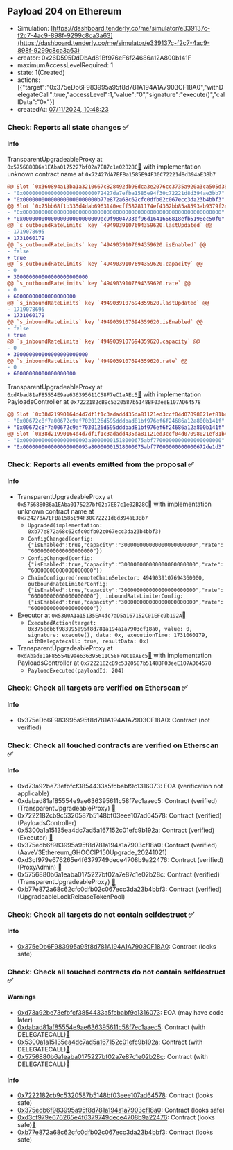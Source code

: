 ## Payload 204 on Ethereum

- Simulation: [https://dashboard.tenderly.co/me/simulator/e339137c-f2c7-4ac9-898f-9299c8ca3a63](https://dashboard.tenderly.co/me/simulator/e339137c-f2c7-4ac9-898f-9299c8ca3a63)
- creator: 0x26D595DdDbAd81Bf976eF6f24686a12A800b141F
- maximumAccessLevelRequired: 1
- state: 1(Created)
- actions: [{"target":"0x375eDb6F983995a95f8d781A194A1A7903CF18A0","withDelegateCall":true,"accessLevel":1,"value":"0","signature":"execute()","callData":"0x"}]
- createdAt: [07/11/2024, 10:48:23](https://etherscan.io/tx/0x77e4c8fc87810298e10e93fc7dca897d1c2b9143589c7d76c0158a6fa37c8dce)

### Check: Reports all state changes :white_check_mark:

#### Info


TransparentUpgradeableProxy at `0x5756880B6a1EAba0175227bf02a7E87c1e02B28C`[:ghost:](https://github.com/bgd-labs/aave-address-book "MiscEthereum.GHO_CCIP_TOKEN_POOL") with implementation unknown contract name at `0x72427dA7EFBa1585E94F30C72221d8d394aE3Bb7`
```diff
@@ Slot `0x360894a13ba1a3210667c828492db98dca3e2076cc3735a920a3ca505d382bbc` @@
- "0x00000000000000000000000072427da7efba1585e94f30c72221d8d394ae3bb7"
+ "0x000000000000000000000000b77e872a68c62cfc0dfb02c067ecc3da23b4bbf3"
@@ Slot `0x75bb68f1b335d4dab6963140ecff58281174ef4362bb85a8593ab9379f24fae2` @@
- "0x0000000000000000000000000000000000000000000000000000000000000000"
+ "0x0000000000000000000000009ec9f9804733df96d1641666818efb5198ec50f0"
@@ `s_outboundRateLimits` key `4949039107694359620.lastUpdated` @@
- 1719078695
+ 1731060179
@@ `s_outboundRateLimits` key `4949039107694359620.isEnabled` @@
- false
+ true
@@ `s_outboundRateLimits` key `4949039107694359620.capacity` @@
- 0
+ 300000000000000000000000
@@ `s_outboundRateLimits` key `4949039107694359620.rate` @@
- 0
+ 60000000000000000000
@@ `s_inboundRateLimits` key `4949039107694359620.lastUpdated` @@
- 1719078695
+ 1731060179
@@ `s_inboundRateLimits` key `4949039107694359620.isEnabled` @@
- false
+ true
@@ `s_inboundRateLimits` key `4949039107694359620.capacity` @@
- 0
+ 300000000000000000000000
@@ `s_inboundRateLimits` key `4949039107694359620.rate` @@
- 0
+ 60000000000000000000
```

TransparentUpgradeableProxy at `0xdAbad81aF85554E9ae636395611C58F7eC1aAEc5`[:ghost:](https://github.com/bgd-labs/aave-address-book "GovernanceV3Ethereum.PAYLOADS_CONTROLLER") with implementation PayloadsController at `0x7222182cB9c5320587b5148BF03eeE107AD64578`
```diff
@@ Slot `0x38d21990164d4d7df1f1c3adadd435da81121ed3ccf04d07098021ef81b46630` @@
- "0x00672c8f7a00672c9af7020126d595dddbad81bf976ef6f24686a12a800b141f"
+ "0x00672c8f7a00672c9af7030126d595dddbad81bf976ef6f24686a12a800b141f"
@@ Slot `0x38d21990164d4d7df1f1c3adadd435da81121ed3ccf04d07098021ef81b46631` @@
- "0x000000000000000000093a80000001518000675abf7700000000000000000000"
+ "0x000000000000000000093a80000001518000675abf77000000000000672de1d3"
```


### Check: Reports all events emitted from the proposal :white_check_mark:

#### Info

- TransparentUpgradeableProxy at `0x5756880B6a1EAba0175227bf02a7E87c1e02B28C`[:ghost:](https://github.com/bgd-labs/aave-address-book "MiscEthereum.GHO_CCIP_TOKEN_POOL") with implementation unknown contract name at `0x72427dA7EFBa1585E94F30C72221d8d394aE3Bb7`
  - `Upgraded(implementation: 0xb77e872a68c62cfc0dfb02c067ecc3da23b4bbf3)`
  - `ConfigChanged(config: {"isEnabled":true,"capacity":"300000000000000000000000","rate":"60000000000000000000"})`
  - `ConfigChanged(config: {"isEnabled":true,"capacity":"300000000000000000000000","rate":"60000000000000000000"})`
  - `ChainConfigured(remoteChainSelector: 4949039107694360000, outboundRateLimiterConfig: {"isEnabled":true,"capacity":"300000000000000000000000","rate":"60000000000000000000"}, inboundRateLimiterConfig: {"isEnabled":true,"capacity":"300000000000000000000000","rate":"60000000000000000000"})`
- Executor at `0x5300A1a15135EA4dc7aD5a167152C01EFc9b192A`[:ghost:](https://github.com/bgd-labs/aave-address-book "AaveV2Ethereum.POOL_ADMIN, AaveV2EthereumAMM.POOL_ADMIN, AaveV3Ethereum.ACL_ADMIN, AaveV3EthereumEtherFi.ACL_ADMIN, AaveV3EthereumLido.ACL_ADMIN, GovernanceV3Ethereum.EXECUTOR_LVL_1")
  - `ExecutedAction(target: 0x375edb6f983995a95f8d781a194a1a7903cf18a0, value: 0, signature: execute(), data: 0x, executionTime: 1731060179, withDelegatecall: true, resultData: 0x)`
- TransparentUpgradeableProxy at `0xdAbad81aF85554E9ae636395611C58F7eC1aAEc5`[:ghost:](https://github.com/bgd-labs/aave-address-book "GovernanceV3Ethereum.PAYLOADS_CONTROLLER") with implementation PayloadsController at `0x7222182cB9c5320587b5148BF03eeE107AD64578`
  - `PayloadExecuted(payloadId: 204)`

### Check: Check all targets are verified on Etherscan :white_check_mark:

#### Info

- 0x375eDb6F983995a95f8d781A194A1A7903CF18A0: Contract (not verified) 

### Check: Check all touched contracts are verified on Etherscan :white_check_mark:

#### Info

- 0xd73a92be73efbfcf3854433a5fcbabf9c1316073: EOA (verification not applicable)
- 0xdabad81af85554e9ae636395611c58f7ec1aaec5: Contract (verified) (TransparentUpgradeableProxy) [:ghost:](https://github.com/bgd-labs/aave-address-book "GovernanceV3Ethereum.PAYLOADS_CONTROLLER")
- 0x7222182cb9c5320587b5148bf03eee107ad64578: Contract (verified) (PayloadsController) 
- 0x5300a1a15135ea4dc7ad5a167152c01efc9b192a: Contract (verified) (Executor) [:ghost:](https://github.com/bgd-labs/aave-address-book "AaveV2Ethereum.POOL_ADMIN, AaveV2EthereumAMM.POOL_ADMIN, AaveV3Ethereum.ACL_ADMIN, AaveV3EthereumEtherFi.ACL_ADMIN, AaveV3EthereumLido.ACL_ADMIN, GovernanceV3Ethereum.EXECUTOR_LVL_1")
- 0x375edb6f983995a95f8d781a194a1a7903cf18a0: Contract (verified) (AaveV3Ethereum_GHOCCIP150Upgrade_20241021) 
- 0xd3cf979e676265e4f6379749dece4708b9a22476: Contract (verified) (ProxyAdmin) [:ghost:](https://github.com/bgd-labs/aave-address-book "MiscEthereum.PROXY_ADMIN")
- 0x5756880b6a1eaba0175227bf02a7e87c1e02b28c: Contract (verified) (TransparentUpgradeableProxy) [:ghost:](https://github.com/bgd-labs/aave-address-book "MiscEthereum.GHO_CCIP_TOKEN_POOL")
- 0xb77e872a68c62cfc0dfb02c067ecc3da23b4bbf3: Contract (verified) (UpgradeableLockReleaseTokenPool) 

### Check: Check all targets do not contain selfdestruct :white_check_mark:

#### Info

- [0x375eDb6F983995a95f8d781A194A1A7903CF18A0](https://etherscan.io/address/0x375eDb6F983995a95f8d781A194A1A7903CF18A0): Contract (looks safe)

### Check: Check all touched contracts do not contain selfdestruct :white_check_mark:

#### Warnings

- [0xd73a92be73efbfcf3854433a5fcbabf9c1316073](https://etherscan.io/address/0xd73a92be73efbfcf3854433a5fcbabf9c1316073): EOA (may have code later)
- [0xdabad81af85554e9ae636395611c58f7ec1aaec5](https://etherscan.io/address/0xdabad81af85554e9ae636395611c58f7ec1aaec5): Contract (with DELEGATECALL)[:ghost:](https://github.com/bgd-labs/aave-address-book "GovernanceV3Ethereum.PAYLOADS_CONTROLLER")
- [0x5300a1a15135ea4dc7ad5a167152c01efc9b192a](https://etherscan.io/address/0x5300a1a15135ea4dc7ad5a167152c01efc9b192a): Contract (with DELEGATECALL)[:ghost:](https://github.com/bgd-labs/aave-address-book "AaveV2Ethereum.POOL_ADMIN, AaveV2EthereumAMM.POOL_ADMIN, AaveV3Ethereum.ACL_ADMIN, AaveV3EthereumEtherFi.ACL_ADMIN, AaveV3EthereumLido.ACL_ADMIN, GovernanceV3Ethereum.EXECUTOR_LVL_1")
- [0x5756880b6a1eaba0175227bf02a7e87c1e02b28c](https://etherscan.io/address/0x5756880b6a1eaba0175227bf02a7e87c1e02b28c): Contract (with DELEGATECALL)[:ghost:](https://github.com/bgd-labs/aave-address-book "MiscEthereum.GHO_CCIP_TOKEN_POOL")

#### Info

- [0x7222182cb9c5320587b5148bf03eee107ad64578](https://etherscan.io/address/0x7222182cb9c5320587b5148bf03eee107ad64578): Contract (looks safe)
- [0x375edb6f983995a95f8d781a194a1a7903cf18a0](https://etherscan.io/address/0x375edb6f983995a95f8d781a194a1a7903cf18a0): Contract (looks safe)
- [0xd3cf979e676265e4f6379749dece4708b9a22476](https://etherscan.io/address/0xd3cf979e676265e4f6379749dece4708b9a22476): Contract (looks safe)[:ghost:](https://github.com/bgd-labs/aave-address-book "MiscEthereum.PROXY_ADMIN")
- [0xb77e872a68c62cfc0dfb02c067ecc3da23b4bbf3](https://etherscan.io/address/0xb77e872a68c62cfc0dfb02c067ecc3da23b4bbf3): Contract (looks safe)


